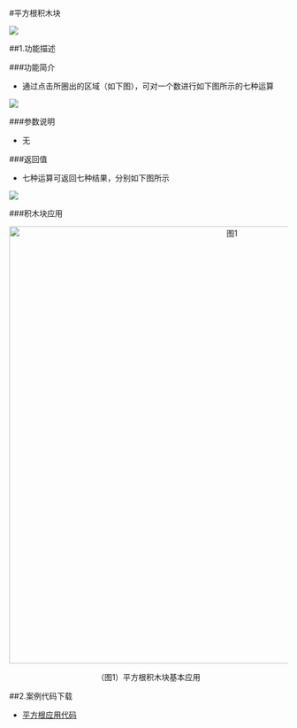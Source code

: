 #平方根积木块

![](/media/pingfanggen.jpg)



##1.功能描述

###功能简介


* 通过点击所圈出的区域（如下图），可对一个数进行如下图所示的七种运算

![](/media/pingfanggenjituozhan.jpg)

###参数说明

* 无

###返回值

* 七种运算可返回七种结果，分别如下图所示

![](/media/pingfanggenfanhuizhi.jpg)

###积木块应用

<div align="center">
    <img src="/media/pingfanggenjibenyingyong.jpg" alt="图1" width="790">
    <p>（图1）平方根积木块基本应用</p>
</div>

##2.案例代码下载
* <a href="../download/积木块说明案例源代码/pingfanggen.txt" download="" target="_blank">平方根应用代码</a>
